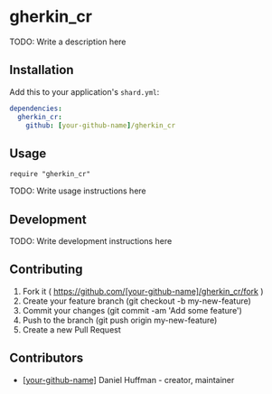 # gherkin_cr

TODO: Write a description here

## Installation

Add this to your application's `shard.yml`:

```yaml
dependencies:
  gherkin_cr:
    github: [your-github-name]/gherkin_cr
```

## Usage

```crystal
require "gherkin_cr"
```

TODO: Write usage instructions here

## Development

TODO: Write development instructions here

## Contributing

1. Fork it ( https://github.com/[your-github-name]/gherkin_cr/fork )
2. Create your feature branch (git checkout -b my-new-feature)
3. Commit your changes (git commit -am 'Add some feature')
4. Push to the branch (git push origin my-new-feature)
5. Create a new Pull Request

## Contributors

- [[your-github-name]](https://github.com/[your-github-name]) Daniel Huffman - creator, maintainer
